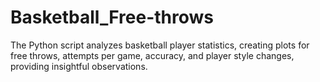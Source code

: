 # Basketball_Free-throws
The Python script analyzes basketball player statistics, creating plots for free throws, attempts per game, accuracy, and player style changes, providing insightful observations.
